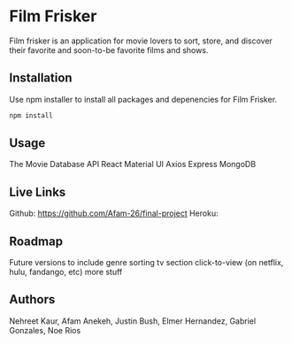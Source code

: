 # Film Frisker

Film frisker is an application for movie lovers to sort, store, and discover their favorite and soon-to-be favorite films and shows.

## Installation

Use npm installer to install all packages and depenencies for Film Frisker.

```bash
npm install
```
## Usage
The Movie Database API
React
Material UI
Axios
Express
MongoDB

## Live Links
Github: https://github.com/Afam-26/final-project
Heroku: 


## Roadmap
Future versions to include
genre sorting
tv section
click-to-view (on netflix, hulu, fandango, etc)
more stuff

## Authors
Nehreet Kaur, Afam Anekeh, Justin Bush, Elmer Hernandez, Gabriel Gonzales, Noe Rios 